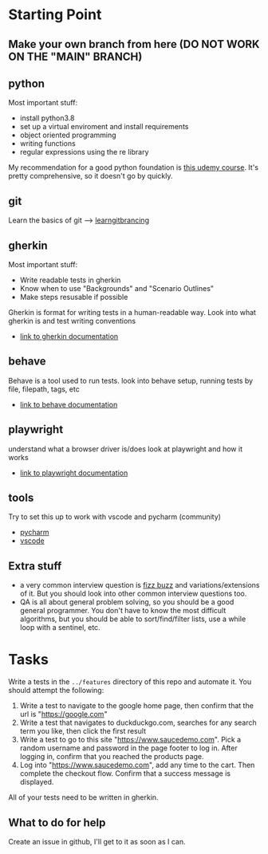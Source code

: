 # Starting Point

## Make your own branch from here (DO NOT WORK ON THE "MAIN" BRANCH)

## python
Most important stuff:
- install python3.8
- set up a virtual enviroment and install requirements
- object oriented programming
- writing functions
- regular expressions using the re library

My recommendation for a good python foundation is [this udemy course](https://www.udemy.com/course/the-modern-python3-bootcamp/). It's pretty comprehensive, so it doesn't go by quickly.


## git
Learn the basics of git --> [learngitbrancing](https://learngitbranching.js.org/?locale=en_US)


## gherkin
Most important stuff:
- Write readable tests in gherkin
- Know when to use "Backgrounds" and "Scenario Outlines"
- Make steps resusable if possible

Gherkin is format for writing tests in a human-readable way. Look into what gherkin is and test writing conventions
- [link to gherkin documentation](https://cucumber.io/docs/gherkin/reference/)

## behave 
Behave is a tool used to run tests. look into behave setup, running tests by file, filepath, tags, etc

- [link to behave documentation](https://behave.readthedocs.io/en/stable/)

## playwright
understand what a browser driver is/does
look at playwright and how it works
- [link to playwright documentation](https://playwright.dev/python/docs/api/class-playwright)

## tools
Try to set this up to work with vscode and pycharm (community)
- [pycharm](https://www.jetbrains.com/pycharm/download)
- [vscode](https://code.visualstudio.com/download)

## Extra stuff
- a very common interview question is [fizz buzz](https://www.geeksforgeeks.org/fizz-buzz-implementation/) and variations/extensions of it. But you should look into other common interview questions too.
- QA is all about general problem solving, so you should be a good general programmer. You don't have to know the most difficult algorithms, but you should be able to sort/find/filter lists, use a while loop with a sentinel, etc.


# Tasks
Write a tests in the `../features` directory of this repo and automate it. You should attempt the following:
1. Write a test to navigate to the google home page, then confirm that the url is "https://google.com"
2. Write a test that navigates to duckduckgo.com, searches for any search term you like, then click the first result
3. Write a test to go to this site "https://www.saucedemo.com". Pick a random username and password in the page footer to log in. After logging in, confirm that you reached the products page.
4. Log into "https://www.saucedemo.com", add any time to the cart. Then complete the checkout flow. Confirm that a success message is displayed.

All of your tests need to be written in gherkin.

## What to do for help
Create an issue in github, I'll get to it as soon as I can.